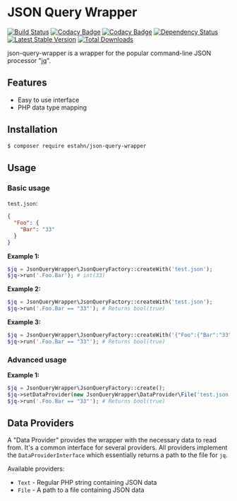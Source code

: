 # JSON Query Wrapper

[![Build Status](https://travis-ci.org/estahn/json-query-wrapper.png?branch=master)](https://travis-ci.org/estahn/json-query-wrapper)
[![Codacy Badge](https://api.codacy.com/project/badge/grade/95079dc568414f938388af783c9a6672)](https://www.codacy.com/app/estahn/json-query-wrapper)
[![Codacy Badge](https://api.codacy.com/project/badge/coverage/95079dc568414f938388af783c9a6672)](https://www.codacy.com/app/Codacy/php-codacy-coverage)
[![Dependency Status](https://www.versioneye.com/user/projects/56af6f3c3d82b90032bff8d7/badge.svg?style=flat)](https://www.versioneye.com/user/projects/56af6f3c3d82b90032bff8d7)
[![Latest Stable Version](https://poser.pugx.org/estahn/json-query-wrapper/version.png)](https://packagist.org/packages/estahn/json-query-wrapper)
[![Total Downloads](https://poser.pugx.org/estahn/json-query-wrapper/d/total.png)](https://packagist.org/packages/estahn/json-query-wrapper)

json-query-wrapper is a wrapper for the popular command-line JSON processor "[jq](https://stedolan.github.io/jq/)".

## Features

* Easy to use interface
* PHP data type mapping

## Installation

```bash
$ composer require estahn/json-query-wrapper
```

## Usage
### Basic usage
`test.json`:
```json
{
  "Foo": {
    "Bar": "33"
  }
}
```

**Example 1:**
```php
$jq = JsonQueryWrapper\JsonQueryFactory::createWith('test.json');
$jq->run('.Foo.Bar'); # int(33)
```

**Example 2:**
```php
$jq = JsonQueryWrapper\JsonQueryFactory::createWith('test.json');
$jq->run('.Foo.Bar == "33"'); # Returns bool(true)
```

**Example 3:**
```php
$jq = JsonQueryWrapper\JsonQueryFactory::createWith('{"Foo":{"Bar":"33"}}');
$jq->run('.Foo.Bar == "33"'); # Returns bool(true)
```

### Advanced usage

**Example 1:**
```php
$jq = JsonQueryWrapper\JsonQueryFactory::create();
$jq->setDataProvider(new JsonQueryWrapper\DataProvider\File('test.json');
$jq->run('.Foo.Bar == "33"'); # Returns bool(true)
```

## Data Providers

A "Data Provider" provides the wrapper with the necessary data to read from. It's a common interface for several providers. All providers implement the `DataProviderInterface` which essentially returns a path to the file for `jq`.

Available providers:

* `Text` - Regular PHP string containing JSON data
* `File` - A path to a file containing JSON data
